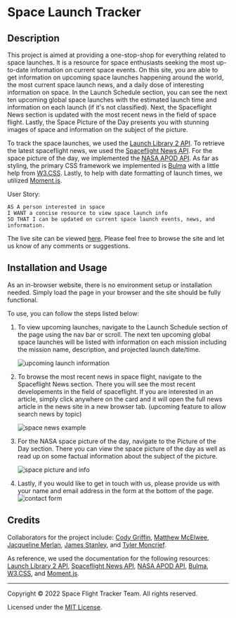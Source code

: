 # Space Launch Tracker

## Description

This project is aimed at providing a one-stop-shop for everything related to space launches. It is a resource for space enthusiasts seeking the most up-to-date information on current space events. On this site, you are able to get information on upcoming space launches happening around the world, the most current space launch news, and a daily dose of interesting information on space. In the Launch Schedule section, you can see the next ten upcoming global space launches with the estimated launch time and information on each launch (if it's not classified). Next, the Spaceflight News section is updated with the most recent news in the field of space flight. Lastly, the Space Picture of the Day presents you with stunning images of space and information on the subject of the picture.

To track the space launches, we used the [Launch Library 2 API](https://thespacedevs.com/llapi). To retrieve the latest spaceflight news, we used the [Spaceflight News API](https://spaceflightnewsapi.net/). For the space picture of the day, we implemented the [NASA APOD API](https://api.nasa.gov/). As far as styling, the primary CSS framework we implemented is [Bulma](https://bulma.io/documentation/) with a little help from [W3.CSS](https://www.w3schools.com/w3css/defaulT.asp). Lastly, to help with date formatting of launch times, we utilized [Moment.js](https://momentjs.com/docs/).

User Story:
```
AS A person interested in space
I WANT a concise resource to view space launch info
SO THAT I can be updated on current space launch events, news, and information.
```
The live site can be viewed [here](https://cynogriffin.github.io/spacelaunch-tracker/). Please feel free to browse the site and let us know of any comments or suggestions.

## Installation and Usage

As an in-browser website, there is no environment setup or installation needed. Simply load the page in your browser and the site should be fully functional.

To use, you can follow the steps listed below:

1. To view upcoming launches, navigate to the Launch Schedule section of the page using the nav bar or scroll. The next ten upcoming global space launches will be listed with information on each mission including the mission name, description, and projected launch date/time.

    ![upcoming launch information](https://github.com/cynogriffin/spacelaunch-tracker/blob/main/assets/images/launch.PNG)

2. To browse the most recent news in space flight, navigate to the Spaceflight News section. There you will see the most recent developements in the field of spaceflight. If you are interested in an article, simply click anywhere on the card and it will open the full news article in the news site in a new browser tab. (upcoming feature to allow search news by topic)

    ![space news example](https://github.com/cynogriffin/spacelaunch-tracker/blob/main/assets/images/news.PNG)

3. For the NASA space picture of the day, navigate to the Picture of the Day section. There you can view the space picture of the day as well as read up on some factual information about the subject of the picture.

    ![space picture and info](https://github.com/cynogriffin/spacelaunch-tracker/blob/main/assets/images/potd.PNG)

4. Lastly, if you would like to get in touch with us, please provide us with your name and email address in the form at the bottom of the page.
    ![contact form](https://github.com/cynogriffin/spacelaunch-tracker/blob/main/assets/images/contact.PNG)

## Credits

Collaborators for the project include: [Cody Griffin](https://github.com/cynogriffin), [Matthew McElwee](https://github.com/mmcelwee8002), [Jacqueline Merlan](https://github.com/jackiem2), [James Stanley](https://github.com/Xallver), and [Tyler Moncrief](https://github.com/TylerMon21).

As reference, we used the documentation for the following resources: [Launch Library 2 API](https://thespacedevs.com/llapi), [Spaceflight News API](https://spaceflightnewsapi.net/), [NASA APOD API](https://api.nasa.gov/), [Bulma](https://bulma.io/documentation/), [W3.CSS](https://www.w3schools.com/w3css/defaulT.asp), and [Moment.js](https://momentjs.com/docs/).


---
Copyright &copy; 2022 Space Flight Tracker Team. All rights reserved.

Licensed under the [MIT License](LICENSE.txt).